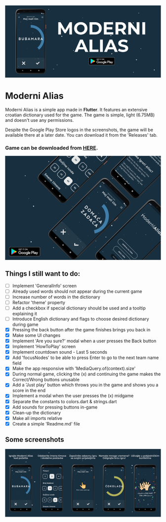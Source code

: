 ![Header](https://raw.githubusercontent.com/jokilic/moderni_alias/master/screenshots/header-wide.png)

# Moderni Alias

Moderni Alias is a simple app made in **Flutter**.
It features an extensive croatian dictionary used for the game.
The game is simple, light (6.75MB) and doesn't use any permissions.

Despite the Google Play Store logos in the screenshots, the game will be available there at a later date.
You can download it from the 'Releases' tab.

### Game can be downloaded from [HERE](https://github.com/jokilic/moderni_alias/releases/download/v1.0.0/moderni_alias-v100.apk).

![Multi](https://raw.githubusercontent.com/jokilic/moderni_alias/master/screenshots/multi.png)

## Things I still want to do:

- [ ] Implement 'GeneralInfo' screen
- [ ] Already used words should not appear during the current game
- [ ] Increase number of words in the dictionary
- [ ] Refactor 'theme' property
- [ ] Add a checkbox if special dictionary should be used and a tooltip explaining it
- [ ] Introduce English dictionary and flags to choose desired dictionary during game
- [x] Pressing the back button after the game finishes brings you back in
- [x] Make some UI changes
- [x] Implement 'Are you sure?' modal when a user presses the Back button
- [x] Implement 'HowToPlay' screen
- [x] Implement countdown sound - Last 5 seconds
- [x] Add 'focusNodes' to be able to press Enter to go to the next team name field
- [x] Make the app responsive with 'MediaQuery.of(context).size'
- [x] During normal game, clicking the (x) and continuing the game makes the Correct/Wrong buttons unusable
- [x] Add a 'Just play' button which throws you in the game and shows you a score in the end
- [x] Implement a modal when the user presses the (x) midgame
- [x] Separate the constants to colors.dart & strings.dart
- [x] Add sounds for pressing buttons in-game
- [x] Clean-up the dictionary
- [x] Make all imports relative
- [x] Create a simple 'Readme.md' file

## Some screenshots

![play](https://raw.githubusercontent.com/jokilic/moderni_alias/master/screenshots/play.png)
